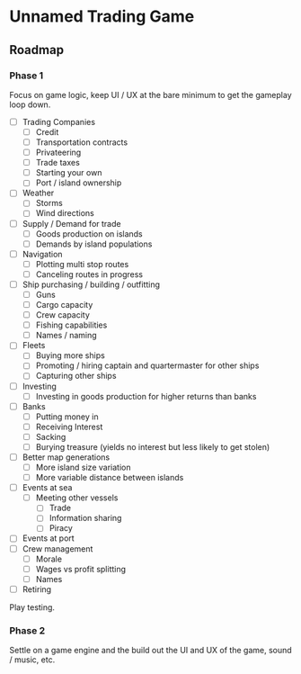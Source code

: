 # Unnamed Trading Game

## Roadmap

### Phase 1

Focus on game logic, keep UI / UX at the bare minimum to get the gameplay loop down.

- [ ] Trading Companies
    - [ ] Credit
    - [ ] Transportation contracts
    - [ ] Privateering
    - [ ] Trade taxes
    - [ ] Starting your own 
    - [ ] Port / island ownership
- [ ] Weather
    - [ ] Storms
    - [ ] Wind directions
- [ ] Supply / Demand for trade
    - [ ] Goods production on islands
    - [ ] Demands by island populations
- [ ] Navigation
    - [ ] Plotting multi stop routes
    - [ ] Canceling routes in progress
- [ ] Ship purchasing / building / outfitting
    - [ ] Guns
    - [ ] Cargo capacity
    - [ ] Crew capacity
    - [ ] Fishing capabilities
    - [ ] Names / naming
- [ ] Fleets
    - [ ] Buying more ships 
    - [ ] Promoting / hiring captain and quartermaster for other ships
    - [ ] Capturing other ships
- [ ] Investing
    - [ ] Investing in goods production for higher returns than banks
- [ ] Banks
    - [ ] Putting money in
    - [ ] Receiving Interest
    - [ ] Sacking
    - [ ] Burying treasure (yields no interest but less likely to get stolen)
- [ ] Better map generations
    - [ ] More island size variation
    - [ ] More variable distance between islands
- [ ] Events at sea
    - [ ] Meeting other vessels
        - [ ] Trade
        - [ ] Information sharing
        - [ ] Piracy
- [ ] Events at port
- [ ] Crew management
    - [ ] Morale
    - [ ] Wages vs profit splitting
    - [ ] Names
- [ ] Retiring

Play testing.

### Phase 2

Settle on a game engine and the build out the UI and UX of the game, sound / music, etc.